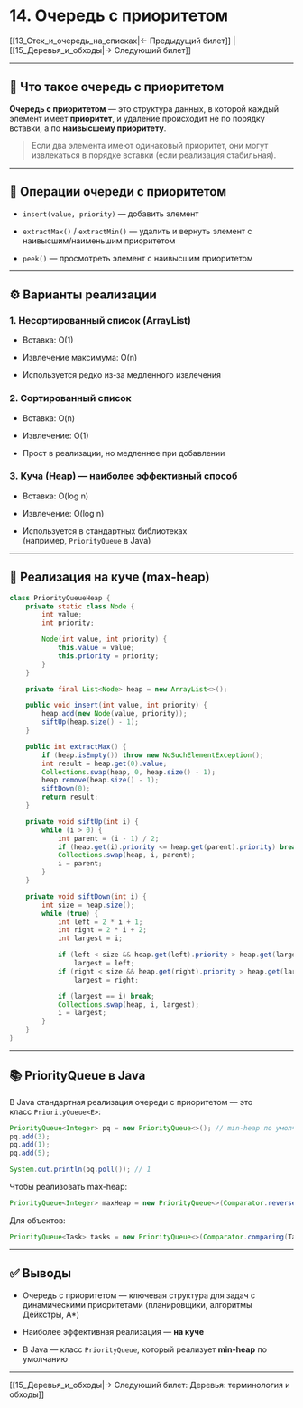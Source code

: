 # 14. Очередь с приоритетом

[[13_Стек_и_очередь_на_списках|← Предыдущий билет]] | [[15_Деревья_и_обходы|→ Следующий билет]]

---

## 🧠 Что такое очередь с приоритетом

**Очередь с приоритетом** — это структура данных, в которой каждый элемент имеет **приоритет**, и удаление происходит не по порядку вставки, а по **наивысшему приоритету**.

> Если два элемента имеют одинаковый приоритет, они могут извлекаться в порядке вставки (если реализация стабильная).

---

## 🧱 Операции очереди с приоритетом

- `insert(value, priority)` — добавить элемент
    
- `extractMax()` / `extractMin()` — удалить и вернуть элемент с наивысшим/наименьшим приоритетом
    
- `peek()` — просмотреть элемент с наивысшим приоритетом
    

---

## ⚙️ Варианты реализации

### 1. Несортированный список (ArrayList)

- Вставка: O(1)
    
- Извлечение максимума: O(n)
    
- Используется редко из-за медленного извлечения
    

### 2. Сортированный список

- Вставка: O(n)
    
- Извлечение: O(1)
    
- Прост в реализации, но медленнее при добавлении
    

### 3. **Куча (Heap)** — наиболее эффективный способ

- Вставка: O(log n)
    
- Извлечение: O(log n)
    
- Используется в стандартных библиотеках (например, `PriorityQueue` в Java)
    

---

## 🧩 Реализация на куче (max-heap)

```java
class PriorityQueueHeap {
    private static class Node {
        int value;
        int priority;

        Node(int value, int priority) {
            this.value = value;
            this.priority = priority;
        }
    }

    private final List<Node> heap = new ArrayList<>();

    public void insert(int value, int priority) {
        heap.add(new Node(value, priority));
        siftUp(heap.size() - 1);
    }

    public int extractMax() {
        if (heap.isEmpty()) throw new NoSuchElementException();
        int result = heap.get(0).value;
        Collections.swap(heap, 0, heap.size() - 1);
        heap.remove(heap.size() - 1);
        siftDown(0);
        return result;
    }

    private void siftUp(int i) {
        while (i > 0) {
            int parent = (i - 1) / 2;
            if (heap.get(i).priority <= heap.get(parent).priority) break;
            Collections.swap(heap, i, parent);
            i = parent;
        }
    }

    private void siftDown(int i) {
        int size = heap.size();
        while (true) {
            int left = 2 * i + 1;
            int right = 2 * i + 2;
            int largest = i;

            if (left < size && heap.get(left).priority > heap.get(largest).priority)
                largest = left;
            if (right < size && heap.get(right).priority > heap.get(largest).priority)
                largest = right;

            if (largest == i) break;
            Collections.swap(heap, i, largest);
            i = largest;
        }
    }
}
```

---

## 📚 PriorityQueue в Java

В Java стандартная реализация очереди с приоритетом — это класс `PriorityQueue<E>`:

```java
PriorityQueue<Integer> pq = new PriorityQueue<>(); // min-heap по умолчанию
pq.add(3);
pq.add(1);
pq.add(5);

System.out.println(pq.poll()); // 1
```

Чтобы реализовать max-heap:

```java
PriorityQueue<Integer> maxHeap = new PriorityQueue<>(Comparator.reverseOrder());
```

Для объектов:

```java
PriorityQueue<Task> tasks = new PriorityQueue<>(Comparator.comparing(Task::getPriority).reversed());
```

---

## ✅ Выводы

- Очередь с приоритетом — ключевая структура для задач с динамическими приоритетами (планировщики, алгоритмы Дейкстры, A*)
    
- Наиболее эффективная реализация — **на куче**
    
- В Java — класс `PriorityQueue`, который реализует **min-heap** по умолчанию
    

---

[[15_Деревья_и_обходы|→ Следующий билет: Деревья: терминология и обходы]]